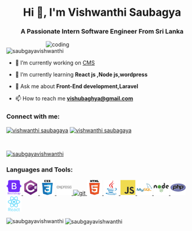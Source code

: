 <h1 align="center">Hi 👋, I'm Vishwanthi Saubagya</h1>
<h3 align="center">A Passionate Intern Software Engineer From Sri Lanka</h3>
<img align="right" alt="coding" width="400" src="https://encrypted-tbn0.gstatic.com/images?q=tbn:ANd9GcSadBSKikVQ9Lay7thNiGeccLpDvniydr1Dcy8gGBSLppbOMOGT296_u_N3IOlPIf3KdRg&usqp=CAU">

<p align="left"> <img src="https://komarev.com/ghpvc/?username=saubgayavishwanthi&label=Profile%20views&color=0e75b6&style=flat" alt="saubgayavishwanthi" /> </p>



- 🔭 I’m currently working on [CMS](https://github.com/saubgayavishwanthi/ShailiManamperi-CMS---All-Payments.git)

- 🌱 I’m currently learning **React js ,Node js,wordpress**

- 💬 Ask me about **Front-End development,Laravel**

- 📫 How to reach me **vishubaghya@gmail.com**

<h3 align="left">Connect with me:</h3>
<p align="left">
<a href="https://linkedin.com/in/vishwanthi saubagaya" target="blank"><img align="center" src="https://raw.githubusercontent.com/rahuldkjain/github-profile-readme-generator/master/src/images/icons/Social/linked-in-alt.svg" alt="vishwanthi saubagaya" height="30" width="40" /></a>
<a href="https://fb.com/vishwanthi saubagaya" target="blank"><img align="center" src="https://raw.githubusercontent.com/rahuldkjain/github-profile-readme-generator/master/src/images/icons/Social/facebook.svg" alt="vishwanthi saubagaya" height="30" width="40" /></a>
</p>
<br>
<p align="left"> <a href="https://github.com/ryo-ma/github-profile-trophy"><img src="https://github-profile-trophy.vercel.app/?username=saubgayavishwanthi" alt="saubgayavishwanthi" /></a> </p>

<h3 align="left">Languages and Tools:</h3>
<p align="left"> <a href="https://getbootstrap.com" target="_blank" rel="noreferrer"> <img src="https://raw.githubusercontent.com/devicons/devicon/master/icons/bootstrap/bootstrap-plain-wordmark.svg" alt="bootstrap" width="40" height="40"/> </a> <a href="https://www.w3schools.com/cs/" target="_blank" rel="noreferrer"> <img src="https://raw.githubusercontent.com/devicons/devicon/master/icons/csharp/csharp-original.svg" alt="csharp" width="40" height="40"/> </a> <a href="https://www.w3schools.com/css/" target="_blank" rel="noreferrer"> <img src="https://raw.githubusercontent.com/devicons/devicon/master/icons/css3/css3-original-wordmark.svg" alt="css3" width="40" height="40"/> </a> <a href="https://expressjs.com" target="_blank" rel="noreferrer"> <img src="https://raw.githubusercontent.com/devicons/devicon/master/icons/express/express-original-wordmark.svg" alt="express" width="40" height="40"/> </a> <a href="https://git-scm.com/" target="_blank" rel="noreferrer"> <img src="https://www.vectorlogo.zone/logos/git-scm/git-scm-icon.svg" alt="git" width="40" height="40"/> </a> <a href="https://www.w3.org/html/" target="_blank" rel="noreferrer"> <img src="https://raw.githubusercontent.com/devicons/devicon/master/icons/html5/html5-original-wordmark.svg" alt="html5" width="40" height="40"/> </a> <a href="https://www.java.com" target="_blank" rel="noreferrer"> <img src="https://raw.githubusercontent.com/devicons/devicon/master/icons/java/java-original.svg" alt="java" width="40" height="40"/> </a> <a href="https://developer.mozilla.org/en-US/docs/Web/JavaScript" target="_blank" rel="noreferrer"> <img src="https://raw.githubusercontent.com/devicons/devicon/master/icons/javascript/javascript-original.svg" alt="javascript" width="40" height="40"/> </a> <a href="https://www.mysql.com/" target="_blank" rel="noreferrer"> <img src="https://raw.githubusercontent.com/devicons/devicon/master/icons/mysql/mysql-original-wordmark.svg" alt="mysql" width="40" height="40"/> </a> <a href="https://nodejs.org" target="_blank" rel="noreferrer"> <img src="https://raw.githubusercontent.com/devicons/devicon/master/icons/nodejs/nodejs-original-wordmark.svg" alt="nodejs" width="40" height="40"/> </a> <a href="https://www.php.net" target="_blank" rel="noreferrer"> <img src="https://raw.githubusercontent.com/devicons/devicon/master/icons/php/php-original.svg" alt="php" width="40" height="40"/> </a> <a href="https://reactjs.org/" target="_blank" rel="noreferrer"> <img src="https://raw.githubusercontent.com/devicons/devicon/master/icons/react/react-original-wordmark.svg" alt="react" width="40" height="40"/> </a> </p>

<p><img align="left" src="https://github-readme-stats.vercel.app/api/top-langs?username=saubgayavishwanthi&show_icons=true&locale=en&layout=compact" alt="saubgayavishwanthi" /></p>

<p>&nbsp;<img align="center" src="https://github-readme-stats.vercel.app/api?username=saubgayavishwanthi&show_icons=true&locale=en" alt="saubgayavishwanthi" /></p>

